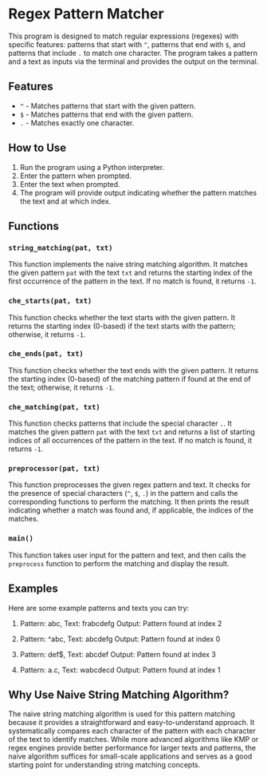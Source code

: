 # Regex Pattern Matcher

This program is designed to match regular expressions (regexes) with specific features: patterns that start with `^`, patterns that end with `$`, and patterns that include `.` to match one character. The program takes a pattern and a text as inputs via the terminal and provides the output on the terminal.

## Features

- `^` - Matches patterns that start with the given pattern.
- `$` - Matches patterns that end with the given pattern.
- `.` - Matches exactly one character.

## How to Use

1. Run the program using a Python interpreter.
2. Enter the pattern when prompted.
3. Enter the text when prompted.
4. The program will provide output indicating whether the pattern matches the text and at which index.

## Functions

### `string_matching(pat, txt)`

This function implements the naive string matching algorithm. It matches the given pattern `pat` with the text `txt` and returns the starting index of the first occurrence of the pattern in the text. If no match is found, it returns `-1`.

### `che_starts(pat, txt)`

This function checks whether the text starts with the given pattern. It returns the starting index (0-based) if the text starts with the pattern; otherwise, it returns `-1`.

### `che_ends(pat, txt)`

This function checks whether the text ends with the given pattern. It returns the starting index (0-based) of the matching pattern if found at the end of the text; otherwise, it returns `-1`.

### `che_matching(pat, txt)`

This function checks patterns that include the special character `.`. It matches the given pattern `pat` with the text `txt` and returns a list of starting indices of all occurrences of the pattern in the text. If no match is found, it returns `-1`.

### `preprocessor(pat, txt)`

This function preprocesses the given regex pattern and text. It checks for the presence of special characters (`^`, `$`, `.`) in the pattern and calls the corresponding functions to perform the matching. It then prints the result indicating whether a match was found and, if applicable, the indices of the matches.

### `main()`

This function takes user input for the pattern and text, and then calls the `preprocess` function to perform the matching and display the result.

## Examples
Here are some example patterns and texts you can try:

1. Pattern: abc, Text: frabcdefg
   Output: Pattern found at index 2

2. Pattern: ^abc, Text: abcdefg
   Output: Pattern found at index 0

3. Pattern: def$, Text: abcdef
   Output: Pattern found at index 3

4. Pattern: a.c, Text: wabcdecd
   Output: Pattern found at index 1


## Why Use Naive String Matching Algorithm?

The naive string matching algorithm is used for this pattern matching because it provides a straightforward and easy-to-understand approach. It systematically compares each character of the pattern with each character of the text to identify matches. While more advanced algorithms like KMP or regex engines provide better performance for larger texts and patterns, the naive algorithm suffices for small-scale applications and serves as a good starting point for understanding string matching concepts.

